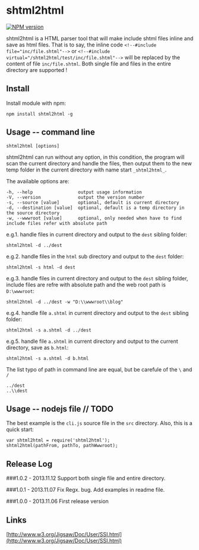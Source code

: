 shtml2html
==========
[![NPM version](https://badge.fury.io/js/shtml2html.png)](http://badge.fury.io/js/shtml2html)


shtml2html is a HTML parser tool that will make include shtml files inline and save as html files. That is to say, the inline code `<!--#include file="inc/file.shtml"-->` or `<!--#include virtual="/shtml2html/test/inc/file.shtml"-->` will be replaced by the content of file `inc/file.shtml`.
Both single file and files in the entire directory are supported !

Install
----------
Install module with npm:
```
npm install shtml2html -g
```


Usage -- command line
----------
```
shtml2html [options]
```
shtml2html can run without any option, in this condition, the program will scan the current directory and handle the files, then output them to the new temp folder in the current directory with name start `_shtml2html_`.

The available options are:
```
-h, --help                 output usage information
-V, --version              output the version number
-s, --source [value]       optional, default is current directory
-d, --destination [value]  optional, default is a temp directory in the source directory
-w, --wwwroot [value]      optional, only needed when have to find include files refer with absolute path
```

e.g.1. handle files in current directory and output to the `dest` sibling folder:
```
shtml2html -d ../dest
```

e.g.2. handle files in the `html` sub directory and output to the `dest` folder:
```
shtml2html -s html -d dest
```

e.g.3. handle files in current directory and output to the `dest` sibling folder, include files are refre with absolute path and the web root path is `D:\wwwroot`:
```
shtml2html -d ../dest -w "D:\\wwwroot\\blog"
```

e.g.4. handle file `a.shtml` in current directory and output to the `dest` sibling folder:
```
shtml2html -s a.shtml -d ../dest
```

e.g.5. handle file `a.shtml` in current directory and output to the current directory, save as `b.html`:
```
shtml2html -s a.shtml -d b.html
```

The list typo of path in command line are equal, but be carefule of the `\` and `/`
```
../dest
..\\dest
```

Usage -- nodejs file  // TODO
----------
The best example is the `cli.js` source file in the `src` directory. Also, this is a quick start:
```
var shtml2html = require('shtml2html');
shtml2html(pathFrom, pathTo, pathWwwroot);
```


Release Log
----------
###1.0.2 - 2013.11.12
Support both single file and entire directory.

###1.0.1 - 2013.11.07
Fix Regx. bug.
Add examples in readme file.

###1.0.0 - 2013.11.06
First release version


Links
----------
[http://www.w3.org/Jigsaw/Doc/User/SSI.html](http://www.w3.org/Jigsaw/Doc/User/SSI.html)


